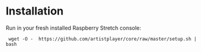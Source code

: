 # Installation

Run in your fresh installed Raspberry Stretch console:
```
 wget -O -  https://github.com/artistplayer/core/raw/master/setup.sh | bash 
```